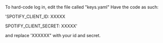 To hard-code log in, edit the file called "keys.yaml"
Have the code as such:

'SPOTIFY_CLIENT_ID: XXXXX

SPOTIFY_CLIENT_SECRET: XXXXX'

and replace 'XXXXXX" with your id and secret.